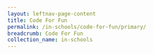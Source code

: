 ```yaml
---
layout: leftnav-page-content
title: Code For Fun
permalink: /in-schools/code-for-fun/primary/
breadcrumb: Code For Fun
collection_name: in-schools
---
```

